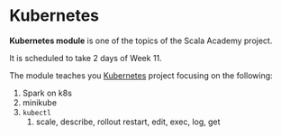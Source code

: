# Kubernetes

**Kubernetes module** is one of the topics of the Scala Academy project.

It is scheduled to take 2 days of Week 11.

The module teaches you [Kubernetes](https://kubernetes.io/) project focusing on the following:

1. Spark on k8s
1. minikube
1. `kubectl`
    1. scale, describe, rollout restart, edit, exec, log, get
